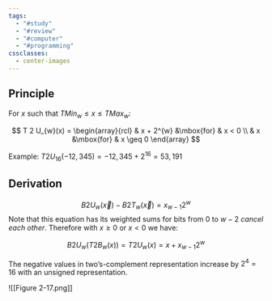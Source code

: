 ```yaml
---
tags:
  - "#study"
  - "#review"
  - "#computer"
  - "#programming"
cssclasses:
  - center-images
---
```

## Principle

For $x$ such that $TMin_{w} \leq x \leq TMax_{w}$:

$$
T 2 U_{w}(x) = 
\begin{array}{rcl} 
    & x + 2^{w} &\mbox{for} & x < 0 \\
    & x &\mbox{for} & x \geq 0
\end{array}
$$

Example: $T 2 U_{16}(-12,345) = -12,345 + 2^{16}=53,191$ 

## Derivation

$$
B 2 U_{w}(\vec{x}) - B 2 T_{w}(\vec{x}) = x_{w-1}2^w
$$
Note that this equation has its weighted sums for bits from $0$ to $w-2$ *cancel each other*. Therefore with $x \geq 0$ or $x < 0$ we have:

$$
B 2 U_{w}(T 2 B_{w}(x)) = T 2 U_{w}(x) = x + x_{w-1}2^w
$$

The negative values in two’s-complement representation increase by $2^{4}=16$ with an unsigned representation.

![[Figure 2-17.png]]